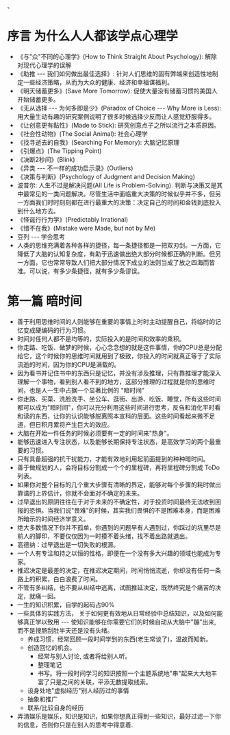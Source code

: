 、
# 序言 为什么人人都该学点心理学
* 《与"众"不同的心理学》(How to Think Straight About Psychology): 解除对现代心理学的误解
* 《助推 --- 我们如何做出最佳选择》: 针对人们思维的固有弊端来创造性地制定一些经济策略，从而为大众的健康、经济和幸福谋福利。
* 《明天储蓄更多》(Save More Tomorrow): 促使大量没有储蓄习惯的美国人开始储蓄更多。
* 《无从选择 --- 为何多即是少》(Paradox of Choice --- Why More is Less): 用大量生动有趣的研究案例说明了很多时候选择少反而让人感觉舒服得多。
* 《让创意更有黏性》(Made to Stick): 研究创意点子之所以流行之本质原因。
* 《社会性动物》(The Social Animal): 社会心理学
* 《找寻逝去的自我》(Searching For Memory): 大脑记忆原理
* 《引爆点》(The Tipping Point)
* 《决断2秒间》(Blink)
* 《异类 --- 不一样的成功启示录》(Outliers)
* 《决策与判断》(Psychology of Judgment and Decision Making)
* 波普尔: 人生不过是解决问题(All Life is Problem-Solving). 判断与决策又是其中最常见的一类问题解决。尽管生活中面临重大决策的时候似乎并不多，但另一方面我们时时刻刻都在进行最重大的决策：决定自己的时间和金钱到底投入到什么地方去。
* 《怪诞行行为学》(Predictably Irrational)
* 《错不在我》(Mistake were Made, but not by Me)
* 豆列 --- 学会思考
* 人类的思维充满着各种各样的捷径，每一条捷径都是一把双刃剑。一方面，它降低了大脑的认知复杂度，有助于迅速做出绝大部分时候都正确的判断。但另一方面，它也常常导致人们把大部分情况下成立的法则当成了放之四海而皆准。可以说，有多少条捷径，就有多少条谬误。

# 第一篇 暗时间
* 善于利用思维时间的人则能够在重要的事情上时时主动提醒自己，将临时的记忆变成硬编码的行为习惯。
* 时间对任何人都不是均等的，实际投入的是时间和效率的乘积。
* 你走路、吃饭、做梦的时候，心心念念想的就是这件事情，你的CPU总是分配给它，这个时候你的思维时间就用到了极致，你投入的时间就真正等于了实际流逝的时间，因为你的CPU是满载的。
* 因为看书并记住书中的东西只是记忆，并没有涉及推理，只有靠推理才能深入理解一个事物，看到别人看不到的地方，这部分推理的过程就是你的思维时间，也是人一生中占据一个显著比例的 "暗时间"
* 你走路、买菜、洗脸洗手、坐公车、逛街、出游、吃饭、睡觉，所有这些时间都可以成为"暗时间"，你可以充分利用这些时间进行思考，反刍和消化平时看和读的东西，让你的认识能够脱离照本宣科的层面。这些时间看起来微不足道，但日积月累将产生巨大的效应。
* 大脑在开始一件任务的时候必须要有一定的时间来"热身"。
* 能够迅速进入专注状态，以及能够长期保持专注状态，是高效学习的两个最重要的习惯。
* 只有具备超强的抗干扰能力，才能有效地利用起前面提到的种种暗时间。
* 善于做规划的人，会将目标分割成一个个的里程碑，再将里程碑分割成 ToDo 列表。
* 如果你对整个目标的几个重大步骤有清晰的界定，能够对每个步骤的耗时做出靠谱的上界估计，你就不会面对不确定的未来。
* 过早退出的原阴往往在于对于未来的不确定性，对于投资时间最终无法收到回报的恐惧。当我们说"畏难"的时候，其实我们畏惧的不是困难本身，而是困难所暗示的时间经济学意义。
* 绝大多数情况下你并不孤单，你遇到的问题早有人遇到过，你踩过的坑里尽是前人的脚印，不要仅仅因为一时摸不着头绪，找不着出路就退出。
* 高德纳：过早退出是一切失败的根源。
* 一个人有专注和持之以恒的性格，即便在一个没有多大兴趣的领域也能成为专家。
* 推迟决定是最差的决定，在推迟决定期间，时间悄悄流逝，你却没有任何一条路上的积累，白白浪费了时间。
* 不管有多纠结，也不要从纠结中逃离，试图推延决定，既然终究是个痛苦的决定，就痛一回。
* 一生的知识积累，自学的起码占90%
* 一些具体的实践方法， 关于如何更有效地从日常经验中总结知识，以及如何能够真正学以致用 --- 使知识能够在你需要它们的时候自动从大脑中"蹦"出来, 而不是搜肠刮肚半天还是没有头绪。
    - 养成习惯，经常回顾一段时间学到的东西(老生常谈了)，温故而知新。
    - 创造回忆的机会。
      - 经常与别人讨论, 或者将给别人听。
      - 整理笔记
      - 书写。将一段时间学习的知识按照一个主题系统地"串"起来大大地丰富了只是之间的关联，平添无数提取线索。
    - 设身处地"虚拟经历"别人经历过的事情
    - 抽象和推广
    - 联系/比较自身的经历
* 弄清娱乐是娱乐，知识是知识，如果你想真正得到一些知识，最好过滤一下你的信息，否则你只是在别人的思考中得意着.